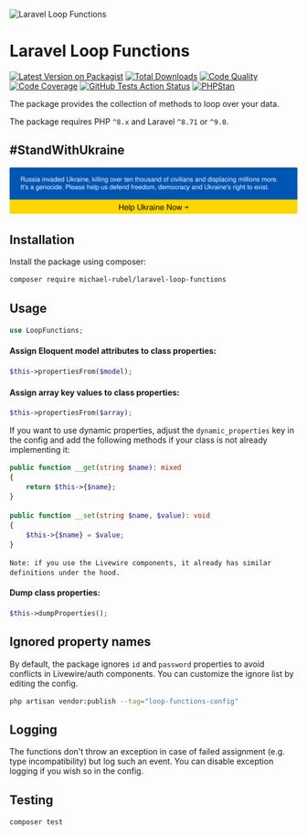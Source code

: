 ![Laravel Loop Functions](https://user-images.githubusercontent.com/37669560/154233514-72078240-d8c5-4b71-acc0-9e3afe5e52e2.png)

# Laravel Loop Functions
[![Latest Version on Packagist](https://img.shields.io/packagist/v/michael-rubel/laravel-loop-functions.svg?style=flat-square&logo=packagist)](https://packagist.org/packages/michael-rubel/laravel-loop-functions)
[![Total Downloads](https://img.shields.io/packagist/dt/michael-rubel/laravel-loop-functions.svg?style=flat-square&logo=packagist)](https://packagist.org/packages/michael-rubel/laravel-loop-functions)
[![Code Quality](https://img.shields.io/scrutinizer/quality/g/michael-rubel/laravel-loop-functions.svg?style=flat-square&logo=scrutinizer)](https://scrutinizer-ci.com/g/michael-rubel/laravel-loop-functions/?branch=main)
[![Code Coverage](https://img.shields.io/scrutinizer/coverage/g/michael-rubel/laravel-loop-functions.svg?style=flat-square&logo=scrutinizer)](https://scrutinizer-ci.com/g/michael-rubel/laravel-loop-functions/?branch=main)
[![GitHub Tests Action Status](https://img.shields.io/github/workflow/status/michael-rubel/laravel-loop-functions/run-tests/main?style=flat-square&label=tests&logo=github)](https://github.com/michael-rubel/laravel-loop-functions/actions)
[![PHPStan](https://img.shields.io/github/workflow/status/michael-rubel/laravel-loop-functions/phpstan/main?style=flat-square&label=larastan&logo=laravel)](https://github.com/michael-rubel/laravel-loop-functions/actions)

The package provides the collection of methods to loop over your data.

The package requires PHP `^8.x` and Laravel `^8.71` or `^9.0`.

## #StandWithUkraine
[![SWUbanner](https://raw.githubusercontent.com/vshymanskyy/StandWithUkraine/main/banner2-direct.svg)](https://github.com/vshymanskyy/StandWithUkraine/blob/main/docs/README.md)

## Installation
Install the package using composer:
```bash
composer require michael-rubel/laravel-loop-functions
```

## Usage
```php
use LoopFunctions;
```

#### Assign Eloquent model attributes to class properties:
```php
$this->propertiesFrom($model);
```

#### Assign array key values to class properties:
```php
$this->propertiesFrom($array);
```

If you want to use dynamic properties, adjust the `dynamic_properties` key in the config and add the following methods if your class is not already implementing it:
```php
public function __get(string $name): mixed
{
    return $this->{$name};
}

public function __set(string $name, $value): void
{
    $this->{$name} = $value;
}
```

`Note: if you use the Livewire components, it already has similar definitions under the hood.`

#### Dump class properties:
```php
$this->dumpProperties();
```

## Ignored property names
By default, the package ignores `id` and `password` properties to avoid conflicts in Livewire/auth components.
You can customize the ignore list by editing the config.

```bash
php artisan vendor:publish --tag="loop-functions-config"
```

## Logging
The functions don't throw an exception in case of failed assignment (e.g. type incompatibility) but log such an event.
You can disable exception logging if you wish so in the config.

## Testing
```bash
composer test
```
